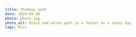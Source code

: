 ```yaml
---
title: Shadowy path
date: 2024-05-09
photo: photo.jpg
photo_alt: Black and white path in a forest on a sunny day
tags: Misc
---
```

